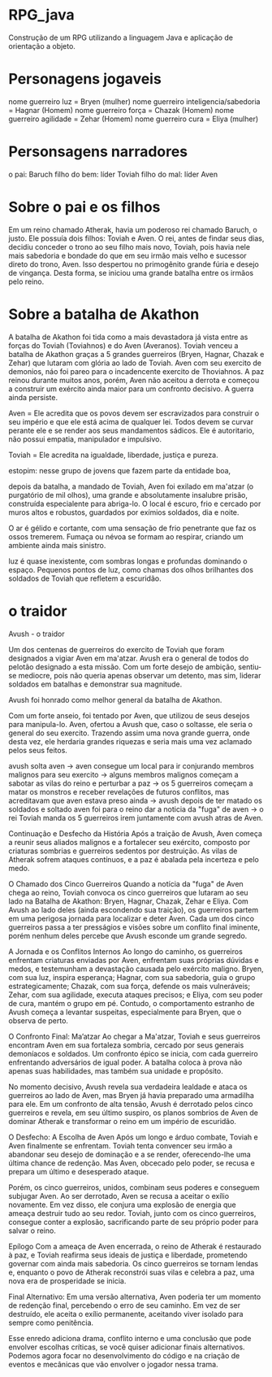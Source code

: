 # RPG_java
Construção de um RPG utilizando a linguagem Java e aplicação de orientação a objeto.

# Personagens jogaveis

 nome guerreiro luz = Bryen (mulher)
 nome guerreiro inteligencia/sabedoria = Hagnar (Homem)
 nome guerreiro força = Chazak (Homem)
 nome guerreiro agilidade = Zehar (Homem)
 nome guerreiro cura = Eliya (mulher)

# Personsagens narradores 

o pai: Baruch
filho do bem: líder Toviah
filho do mal: líder Aven 

# Sobre o pai e os filhos

Em um reino chamado Atherak, havia um poderoso rei chamado Baruch, o justo. 
Ele possuía dois filhos: Toviah e Aven. O rei, antes de findar seus dias, 
decidiu conceder o trono ao seu filho mais novo, Toviah, 
pois havia nele mais sabedoria e bondade do que em seu irmão mais velho e sucessor direto do trono, Aven. 
Isso despertou no primogênito grande fúria e desejo de vingança. 
Desta forma, se iniciou uma grande batalha entre os irmãos pelo reino. 

# Sobre a batalha de Akathon

A batalha de Akathon foi tida como a mais devastadora já vista entre as forças do Toviah (Toviahnos) e do Aven (Averanos). 
Toviah venceu a batalha de Akathon graças a 5 grandes guerreiros (Bryen, Hagnar, Chazak e Zehar) que lutaram com glória ao lado de Toviah. Aven com seu exercito de demonios, náo foi pareo para o incadencente exercito de Thoviahnos.
A paz reinou durante muitos anos, porém, Aven não aceitou a derrota e começou a construir um exército ainda maior para um confronto decisivo. A guerra ainda persiste.

Aven = Ele acredita que os povos devem ser escravizados para construir o seu império e que ele está acima de qualquer lei. Todos devem se curvar perante ele e se render aos seus mandamentos sádicos. Ele é autoritario, não possui empatia, manipulador e impulsivo.

Toviah = Ele acredita na igualdade, liberdade, justiça e pureza.

estopim: nesse grupo de jovens que fazem parte da entidade boa,

depois da batalha, a mandado de Toviah, Aven foi exilado em ma'atzar (o purgatório de mil olhos), uma grande e absolutamente insalubre prisão,
construída especialente para abriga-lo. O local é escuro, frio e cercado por muros altos e robustos, guardados por exímios soldados, dia e noite.

O ar é gélido e cortante, com uma sensação de frio penetrante que faz os ossos tremerem.
Fumaça ou névoa se formam ao respirar, criando um ambiente ainda mais sinistro.

 luz é quase inexistente, com sombras longas e profundas dominando o espaço.
Pequenos pontos de luz, como chamas dos olhos brilhantes dos soldados de Toviah que refletem a escuridão.

# o traidor

Avush - o traidor

Um dos centenas de guerreiros do exercito de Toviah que foram designados a vigiar Aven em ma'atzar. 
Avush era o general de todos do pelotão designado a esta missão. Com um forte desejo de ambição, sentiu-se mediocre,
 pois não queria apenas observar um detento, mas sim, liderar soldados em batalhas e demonstrar sua magnitude. 
 
 Avush foi honrado como melhor general da batalha de Akathon. 

 Com um forte anseio, foi tentado por Aven, que utilizou de seus desejos para manipula-lo. Aven, 
 ofertou a Avush que, caso o soltasse, ele seria o general do seu exercito. 
 Trazendo assim uma nova grande guerra, onde desta vez, ele herdaria grandes riquezas e seria mais uma vez aclamado pelos seus feitos.

 avush solta aven -> aven consegue um local para ir conjurando membros malignos para seu exercito ->
 alguns membros malignos começam a sabotar as vilas do reino e perturbar a paz -> os 5 guerreiros começam a matar os monstros e receber revelações de futuros conflitos, mas acreditavam que aven estava preso ainda -> 
 avush depois de ter matado os soldados e soltado aven foi para o reino dar a noticia da "fuga" de aven -> o rei Toviah manda os 5 guerreiros irem juntamente com avush atras de Aven. 

 Continuação e Desfecho da História
Após a traição de Avush, Aven começa a reunir seus aliados malignos e a fortalecer seu exército, composto por criaturas sombrias e guerreiros sedentos por destruição. As vilas de Atherak sofrem ataques contínuos, e a paz é abalada pela incerteza e pelo medo.

O Chamado dos Cinco Guerreiros
Quando a notícia da "fuga" de Aven chega ao reino, Toviah convoca os cinco guerreiros que lutaram ao seu lado na Batalha de Akathon: Bryen, Hagnar, Chazak, Zehar e Eliya. Com Avush ao lado deles (ainda escondendo sua traição), os guerreiros partem em uma perigosa jornada para localizar e deter Aven. Cada um dos cinco guerreiros passa a ter presságios e visões sobre um conflito final iminente, porém nenhum deles percebe que Avush esconde um grande segredo.

A Jornada e os Conflitos Internos
Ao longo do caminho, os guerreiros enfrentam criaturas enviadas por Aven, enfrentam suas próprias dúvidas e medos, e testemunham a devastação causada pelo exército maligno. Bryen, com sua luz, inspira esperança; Hagnar, com sua sabedoria, guia o grupo estrategicamente; Chazak, com sua força, defende os mais vulneráveis; Zehar, com sua agilidade, executa ataques precisos; e Eliya, com seu poder de cura, mantém o grupo em pé. Contudo, o comportamento estranho de Avush começa a levantar suspeitas, especialmente para Bryen, que o observa de perto.

O Confronto Final: Ma’atzar
Ao chegar a Ma'atzar, Toviah e seus guerreiros encontram Aven em sua fortaleza sombria, cercado por seus generais demoníacos e soldados. Um confronto épico se inicia, com cada guerreiro enfrentando adversários de igual poder. A batalha coloca à prova não apenas suas habilidades, mas também sua unidade e propósito.

No momento decisivo, Avush revela sua verdadeira lealdade e ataca os guerreiros ao lado de Aven, mas Bryen já havia preparado uma armadilha para ele. Em um confronto de alta tensão, Avush é derrotado pelos cinco guerreiros e revela, em seu último suspiro, os planos sombrios de Aven de dominar Atherak e transformar o reino em um império de escuridão.

O Desfecho: A Escolha de Aven
Após um longo e árduo combate, Toviah e Aven finalmente se enfrentam. Toviah tenta convencer seu irmão a abandonar seu desejo de dominação e a se render, oferecendo-lhe uma última chance de redenção. Mas Aven, obcecado pelo poder, se recusa e prepara um último e desesperado ataque.

Porém, os cinco guerreiros, unidos, combinam seus poderes e conseguem subjugar Aven. Ao ser derrotado, Aven se recusa a aceitar o exílio novamente. Em vez disso, ele conjura uma explosão de energia que ameaça destruir tudo ao seu redor. Toviah, junto com os cinco guerreiros, consegue conter a explosão, sacrificando parte de seu próprio poder para salvar o reino.

Epílogo
Com a ameaça de Aven encerrada, o reino de Atherak é restaurado à paz, e Toviah reafirma seus ideais de justiça e liberdade, prometendo governar com ainda mais sabedoria. Os cinco guerreiros se tornam lendas e, enquanto o povo de Atherak reconstrói suas vilas e celebra a paz, uma nova era de prosperidade se inicia.

Final Alternativo: Em uma versão alternativa, Aven poderia ter um momento de redenção final, percebendo o erro de seu caminho. Em vez de ser destruído, ele aceita o exílio permanente, aceitando viver isolado para sempre como penitência.

Esse enredo adiciona drama, conflito interno e uma conclusão que pode envolver escolhas críticas, se você quiser adicionar finais alternativos. Podemos agora focar no desenvolvimento do código e na criação de eventos e mecânicas que vão envolver o jogador nessa trama.

